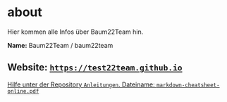 # about

Hier kommen alle Infos über Baum22Team hin.

**Name:** Baum22Team / baum22team

**Website:** [`https://test22team.github.io`](https://test22team.github.io)
---------------------------------------------------------------------------------------------------------------------------------------------------------------
[Hilfe unter der Repository `Anleitungen`. Dateiname: `markdown-cheatsheet-online.pdf`](https://github.com/test22team/Anleitungen/blob/main/markdown-cheatsheet-online.pdf)
